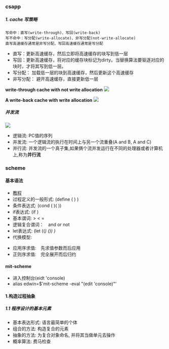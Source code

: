 ### csapp
##### 1. cache 写策略
    写命中：直写(write-through)、写回(write-back)
    写不命中：写分配(write-allocate)、非写分配(not-write-allocate)
    直写高速缓存通常是非写分配，写回高速缓存通常是写分配
- 直写：更新高速缓存，然后立即将高速缓存的块写到低一层
- 写回：更新高速缓存，将对应的缓存块标记为dirty。当替换算法要驱逐对应的块时，才将其写到低一层。
- 写分配： 加载低一层的块到高速缓存，然后更新这个高速缓存
- 非写分配： 避开高速缓存，直接更新低一层

**write-through cache with not write allocation**
![](assets/markdown-img-paste-20181011145745996.png)

**A write-back cache with write allocation**
![](assets/markdown-img-paste-20181011145752643.png)

##### 并发流

![](assets/markdown-img-paste-20181015154409113.png)

- 逻辑流: PC值的序列
- 并发流: 一个逻辑流的执行在时间上与另一个流重叠(A and B, A and C)
- 并行流: 并发流的一个真子集,如果俩个流并发运行在不同的处理器或者计算机上,称为**并行流**

### scheme
#### 基本语法
- [教程](https://www.ibm.com/developerworks/cn/linux/l-schm/index1.html)
- 过程定义的一般形式: (define (<name> <formal parameters>) <body>)
- 条件表达式: (cond (<p1> <e1>)(<p2> <e2>))
- if表达式: (if <predicate> <consequent> <alternative>)
- 基本谓词: > < =
- 逻辑复合谓词：　and or not
- let表达式:
       (let ((<var><exp>)
             (<var1><exp1>))
             <body>)
- 代换模型:
 + 应用序求值:　先求值参数而后应用
 + 正则序求值:　完全展开而后归约
#### mit-scheme
- 进入控制台(eidt 'console)
- alias edwin=$'mit-scheme -eval "(edit \'console)"'
#### 1.构造过程抽象
##### 1.1 程序设计的基本元素
- 基本表达形式: 语言最简单的个体
- 组合的方法: 构造复合的元素
- 抽象的方法: 为复合对象命名, 并将其当做单元去操作
- 概率算法: 费马检查
